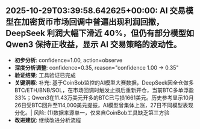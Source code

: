 
## 2025-10-29T03:39:58.642625+00:00: AI 交易模型在加密货币市场回调中普遍出现利润回撤，DeepSeek 利润大幅下滑近 40%，但仍有部分模型如 Qwen3 保持正收益，显示 AI 交易策略的波动性。
- **初步分析**: confidence=1.00, action=observe
- **深度分析调整**: confidence=0.35, reason="confidence 1.00 → 0.35"
- **验证结果**: 工具验证已完成
- **关键洞察**: 补充: 基于CoinBob监控的AI模型大赛数据，DeepSeek因全仓做多BTC/ETH/BNB/SOL，在市场回调时触发止损后重新开仓，当前BTC多单浮盈33%；Qwen3在11.43万美元开多的BTC已亏损1661美元。历史参考显示10月26日受BTC回升至114,000美元提振，AI模型曾集体上涨，27日不同模型表现分化。| 风险: (1)数据来源单一，仅来自CoinBob工具缺乏第三方验
- **改进建议**: 继续改进分析流程

